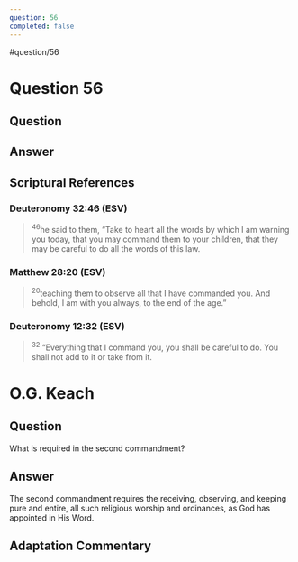 ```yaml
---
question: 56
completed: false
---
```

#question/56
# Question 56

## Question


## Answer


## Scriptural References
### Deuteronomy 32:46 (ESV)
> <sup>46</sup>he said to them, “Take to heart all the words by which I am warning you today, that you may command them to your children, that they may be careful to do all the words of this law.

### Matthew 28:20 (ESV)
> <sup>20</sup>teaching them to observe all that I have commanded you. And behold, I am with you always, to the end of the age.”

### Deuteronomy 12:32 (ESV)
> <sup>32</sup> “Everything that I command you, you shall be careful to do. You shall not add to it or take from it.

# O.G. Keach
## Question
What is required in the second commandment?

## Answer
The second commandment requires the receiving, observing, and keeping pure and entire, all such religious worship and ordinances, as God has appointed in His Word.

## Adaptation Commentary
